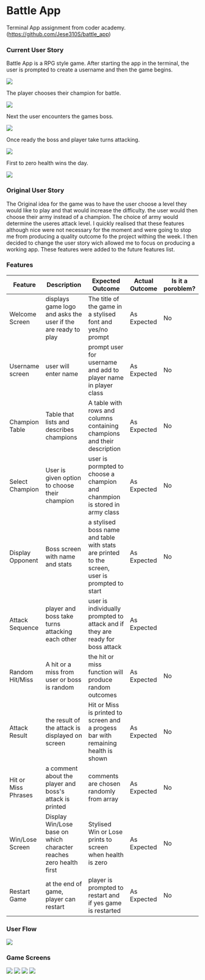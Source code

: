 # Battle App
Terminal App assignment from coder academy. 
(https://github.com/Jese310S/battle_app)




### Current User Story
Battle App is a RPG style game. After starting the app in the terminal, the user is prompted to create a username and then the game begins.

![](./docs/welcome.gif)

The player chooses their champion for battle.

![](./docs/choose_champ.gif)

 Next the user encounters the games boss. 

![](./docs/hit.gif)

 Once ready the boss and player take turns attacking. 

 ![](./docs/hit.gif)

 First to zero health wins the day.
 
 ![](./docs/Win_screen.gif)

### Original User Story
The Original idea for the game was to have the user choose a level they would like to play and that would increase the difficulty.  the user would then choose their army instead of a champion.  The choice of army would determine the useres attack level.  I quickly realised that these features although nice were not necessary for the moment and were going to stop me from producing a quality outcome fo the project withing the week.  I then decided to change the user story wich allowed me to focus on producing a working app.  These features were added to the future features list.

### Features


| Feature | Description | Expected Outcome | Actual Outcome | Is it a poroblem? |
| ------ | ------ | ------- | ------ | ------ |
| Welcome Screen | displays game logo and asks the user if the are ready to play | The title of the game in a stylised font and yes/no prompt | As Expected | No
| Username screen  | user will enter name | prompt user for username and add to player name in player class | As Expected | No
| Champion Table | Table that lists and describes champions  | A table with rows and columns containing champions and their description | As Expected | No
| Select Champion | User is given option to choose their champion | user is pormpted to choose a champion and chanmpion is stored in army class | As Expected | No
|  Display Opponent | Boss screen with name and stats | a stylised boss name and table with stats are printed to the screen, user is prompted to start | As Expected | No
| Attack Sequence | player and boss take turns attacking each other | user is individually prompted to attack and if they are ready for boss attack | As Expected
| Random Hit/Miss | A hit or a miss from user or boss is random | the hit or miss function will produce random outcomes | As Expected | No
| Attack Result | the result of the attack is displayed on screen | Hit or Miss is printed to screen and a progess bar with remaining health is shown | As Expected | No
| Hit or Miss Phrases | a comment about the player and boss's attack is printed  | comments are chosen randomly from array | As Expected | No
| Win/Lose Screen | Display Win/Lose base on which character reaches zero health first | Stylised Win or Lose prints to screen when health is zero | As Expected | No
| Restart Game | at the end of game, player can restart | player is prompted to restart and if yes game is restarted | As Expected | No

### User Flow 
![](./docs/user_flow.png)
### Game Screens

![](./docs/welcome.gif)
![](./docs/hit.gif)
![](./docs/choose_champ.gif)
![](./docs/Win_screen.gif)












 



